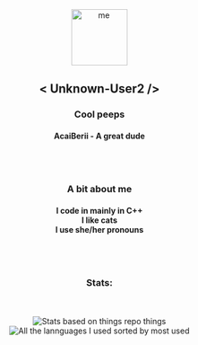 <div align="center">
  <img alt="me" width="100" src="https://avatars.githubusercontent.com/u/46464404?v=4"><h2>< Unknown-User2 /></h2>
  <h3>Cool peeps</h3>
  <h4><a src="https://github.com/AcaiBerii">AcaiBerii - A great dude</a></h4>
  <h4>
  <br><br>

  <h3>A bit about me</h3>
  <h4>I code in mainly in C++<br>
  I like cats<br>
  I use she/her pronouns</h4>
  <br><br>

  <h3>Stats:</h3>
  <br><br>
  <img alt="Stats based on things repo things" src="https://raw.githubusercontent.com/Unknown-User2/github-stats/master/generated/overview.svg">
  <img alt="All the lannguages I used sorted by most used" src="https://raw.githubusercontent.com/Unknown-User2/github-stats/master/generated/languages.svg">
</div>
